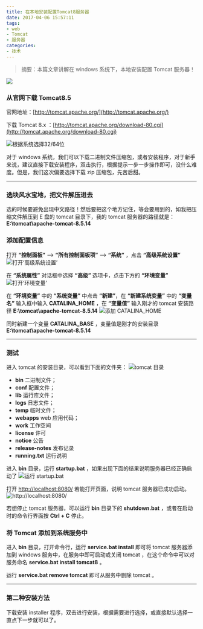 ```yaml
---
title: 在本地安装配置Tomcat8服务器
date: 2017-04-06 15:57:11
tags:
- web
- Tomcat
- 服务器
categories:
- 技术
---
```


> 摘要：本篇文章讲解在 windows 系统下，本地安装配置 Tomcat 服务器！

![](http://blog-images.qiniu.wqf31415.xyz/image/tomcat.png) 

### 从官网下载 Tomcat8.5
官网地址：[http://tomcat.apache.org/](http://tomcat.apache.org/) 

下载 Tomcat 8.x ：[http://tomcat.apache.org/download-80.cgi](http://tomcat.apache.org/download-80.cgi)

![](http://blog-images.qiniu.wqf31415.xyz/image/download_tomcat_for_windows.png "根据系统选择32/64位")

对于 windows 系统，我们可以下载二进制文件压缩包，或者安装程序，对于新手来说，建议直接下载安装程序，双击执行，根据提示一步一步操作即可，没什么难度。但是，我们这次偏要选择下载 zip 压缩包，先苦后甜。


<!-- more -->
------



### 选块风水宝地，把文件解压进去
选的时候要避免出现中文路径！然后要把这个地方记住，等会要用到的，如我把压缩文件解压到 E 盘的 tomcat 目录下，我的 tomcat 服务器的路径就是： **E:\tomcat\apache-tomcat-8.5.14**

### 添加配置信息
打开 **“控制面板”** --> **“所有控制面板项”** --> **“系统”** ，点击 **“高级系统设置”**
![](http://blog-images.qiniu.wqf31415.xyz/image/open_system_config_on_windows.png "打开‘高级系统设置’")

在 **“系统属性”** 对话框中选择 **“高级”** 选项卡，点击下方的 **“环境变量”**
![](http://blog-images.qiniu.wqf31415.xyz/image/open_environment_variable.png "打开‘环境变量’")

在 **“环境变量”** 中的 **“系统变量”** 中点击 **“新建”**，在 **“新建系统变量”** 中的 **“变量名”** 输入框中输入 **CATALINA_HOME** ，在 **“变量值”** 输入刚才的 tomcat 安装路径 **E:\tomcat\apache-tomcat-8.5.14** 
![](http://blog-images.qiniu.wqf31415.xyz/image/add_new_environment_variable_CATALINA_HOME.png "添加 CATALINA_HOME") 

同时新建一个变量 **CATALINA_BASE** ，变量值是刚才的安装目录 **E:\tomcat\apache-tomcat-8.5.14**


------


### 测试

进入 tomcat 的安装目录，可以看到下面的文件夹：
![](http://blog-images.qiniu.wqf31415.xyz/image/tomcat_directory.png "tomcat 目录") 

- **bin** 二进制文件；
- **conf** 配置文件；
- **lib** 运行库文件；
- **logs** 日志文件；
- **temp** 临时文件；
- **webapps** web 应用代码；
- **work** 工作空间
- **license** 许可
- **notice** 公告
- **release-notes** 发布记录
- **running.txt** 运行说明

进入 **bin** 目录，运行 **startup.bat** ，如果出现下面的结果说明服务器已经正确启动了
![](http://blog-images.qiniu.wqf31415.xyz/image/startup_tomcat.png "运行 startup.bat")

打开 [http://localhost:8080/](http://localhost:8080/ ) 若能打开页面，说明 tomcat 服务器已成功启动。
![](http://blog-images.qiniu.wqf31415.xyz/image/tomcat_index.png "http://localhost:8080/") 

若想停止 tomcat 服务器，可以运行 **bin** 目录下的 **shutdown.bat** ，或者在启动时的命令行界面按 **Ctrl + C** 停止。

### 将 Tomcat 添加到系统服务中
进入 **bin** 目录，打开命令行，运行 **service.bat install** 即可将 tomcat 服务器添加到 windows 服务中，在服务中即可启动或关闭 tomcat ，在这个命令中可以对服务命名 **service.bat install tomcat8** 。

运行 **service.bat remove tomcat** 即可从服务中删除 tomcat 。


------


### 第二种安装方法
下载安装 installer 程序，双击进行安装，根据需要进行选择，或直接默认选择一直点下一步就可以了。

